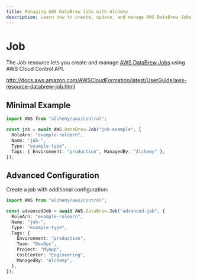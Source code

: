 ```yaml
---
title: Managing AWS DataBrew Jobs with Alchemy
description: Learn how to create, update, and manage AWS DataBrew Jobs using Alchemy Cloud Control.
---
```


# Job

The Job resource lets you create and manage [AWS DataBrew Jobs](https://docs.aws.amazon.com/databrew/latest/userguide/) using AWS Cloud Control API.

http://docs.aws.amazon.com/AWSCloudFormation/latest/UserGuide/aws-resource-databrew-job.html

## Minimal Example

```ts
import AWS from "alchemy/aws/control";

const job = await AWS.DataBrew.Job("job-example", {
  RoleArn: "example-rolearn",
  Name: "job-",
  Type: "example-type",
  Tags: { Environment: "production", ManagedBy: "Alchemy" },
});
```

## Advanced Configuration

Create a job with additional configuration:

```ts
import AWS from "alchemy/aws/control";

const advancedJob = await AWS.DataBrew.Job("advanced-job", {
  RoleArn: "example-rolearn",
  Name: "job-",
  Type: "example-type",
  Tags: {
    Environment: "production",
    Team: "DevOps",
    Project: "MyApp",
    CostCenter: "Engineering",
    ManagedBy: "Alchemy",
  },
});
```

